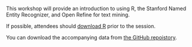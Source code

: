 This workshop will provide an introduction to using R, the Stanford Named Entity Recognizer, and Open Refine for text mining.

If possible, attendees should [download R](https://cran.rstudio.com/) prior to the session.

You can download the accompanying data from [the GitHub repoistory](https://github.com/clarkdatalabs/textmining).
